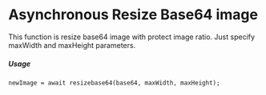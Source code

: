 # Asynchronous Resize Base64 image
This function is resize base64 image with protect image ratio. 
Just specify maxWidth and maxHeight parameters.

##### Usage
```
newImage = await resizebase64(base64, maxWidth, maxHeight);

```
